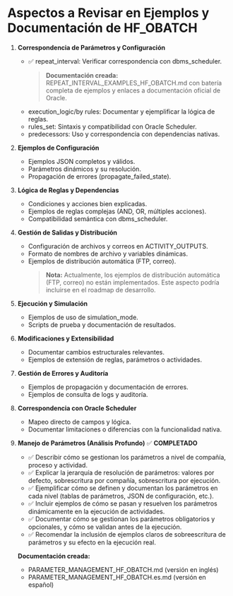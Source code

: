 # Aspectos a Revisar en Ejemplos y Documentación de HF_OBATCH

1. **Correspondencia de Parámetros y Configuración**
   - ✅ repeat_interval: Verificar correspondencia con dbms_scheduler.
     > **Documentación creada:** REPEAT_INTERVAL_EXAMPLES_HF_OBATCH.md con batería completa de ejemplos y enlaces a documentación oficial de Oracle.
   - execution_logic/by rules: Documentar y ejemplificar la lógica de reglas.
   - rules_set: Sintaxis y compatibilidad con Oracle Scheduler.
   - predecessors: Uso y correspondencia con dependencias nativas.

2. **Ejemplos de Configuración**
   - Ejemplos JSON completos y válidos.
   - Parámetros dinámicos y su resolución.
   - Propagación de errores (propagate_failed_state).

3. **Lógica de Reglas y Dependencias**
   - Condiciones y acciones bien explicadas.
   - Ejemplos de reglas complejas (AND, OR, múltiples acciones).
   - Compatibilidad semántica con dbms_scheduler.

4. **Gestión de Salidas y Distribución**
   - Configuración de archivos y correos en ACTIVITY_OUTPUTS.
   - Formato de nombres de archivo y variables dinámicas.
   - Ejemplos de distribución automática (FTP, correo).  
     > **Nota:** Actualmente, los ejemplos de distribución automática (FTP, correo) no están implementados. Este aspecto podría incluirse en el roadmap de desarrollo.

5. **Ejecución y Simulación**
   - Ejemplos de uso de simulation_mode.
   - Scripts de prueba y documentación de resultados.

6. **Modificaciones y Extensibilidad**
   - Documentar cambios estructurales relevantes.
   - Ejemplos de extensión de reglas, parámetros o actividades.

7. **Gestión de Errores y Auditoría**
   - Ejemplos de propagación y documentación de errores.
   - Ejemplos de consulta de logs y auditoría.

8. **Correspondencia con Oracle Scheduler**
   - Mapeo directo de campos y lógica.
   - Documentar limitaciones o diferencias con la funcionalidad nativa.

9. **Manejo de Parámetros (Análisis Profundo)** ✅ **COMPLETADO**
   - ✅ Describir cómo se gestionan los parámetros a nivel de compañía, proceso y actividad.
   - ✅ Explicar la jerarquía de resolución de parámetros: valores por defecto, sobrescritura por compañía, sobrescritura por ejecución.
   - ✅ Ejemplificar cómo se definen y documentan los parámetros en cada nivel (tablas de parámetros, JSON de configuración, etc.).
   - ✅ Incluir ejemplos de cómo se pasan y resuelven los parámetros dinámicamente en la ejecución de actividades.
   - ✅ Documentar cómo se gestionan los parámetros obligatorios y opcionales, y cómo se validan antes de la ejecución.
   - ✅ Recomendar la inclusión de ejemplos claros de sobreescritura de parámetros y su efecto en la ejecución real.
   
   **Documentación creada:**
   - PARAMETER_MANAGEMENT_HF_OBATCH.md (versión en inglés)
   - PARAMETER_MANAGEMENT_HF_OBATCH.es.md (versión en español) 